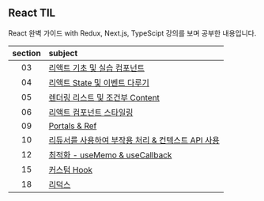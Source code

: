 ## React TIL

React 완벽 가이드 with Redux, Next.js, TypeScipt 강의를 보며 공부한 내용입니다.

| section | subject                                                                                                     |
| :-----: | :---------------------------------------------------------------------------------------------------------- |
|   03    | [리액트 기초 및 실습 컴포넌트](https://github.com/rlorxl/react-study/tree/main/01-expenseTracker)           |
|   04    | [리액트 State 및 이벤트 다루기](https://github.com/rlorxl/react-study/tree/main/02-useState)                |
|   05    | [렌더링 리스트 및 조건부 Content](https://github.com/rlorxl/react-study/tree/main/02-useState)              |
|   06    | [리액트 컴포넌트 스타일링](https://github.com/rlorxl/react-study/tree/main/03-styling)                      |
|   09    | [Portals & Ref](https://github.com/rlorxl/react-study/tree/main/04-practice1)                               |
|   10    | [리듀서를 사용하여 부작용 처리 & 컨텍스트 API 사용](https://github.com/rlorxl/react-study/tree/main/05-ERC) |
|   12    | [최적화 - useMemo & useCallback](https://github.com/rlorxl/react-study/tree/main/07-optimization)           |
|   15    | [커스텀 Hook](https://github.com/rlorxl/react-study/tree/main/09-customHook)                                |
|   18    | [리덕스](https://github.com/rlorxl/react-study/tree/main/11-redux)                                          |
